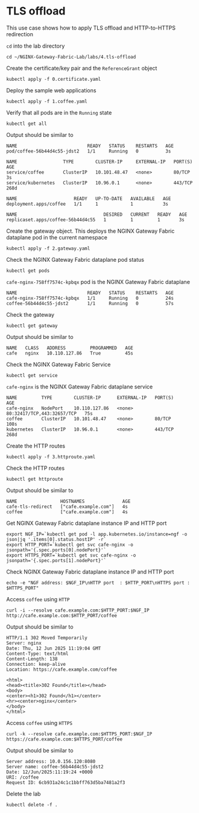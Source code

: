 # TLS offload

This use case shows how to apply TLS offload and HTTP-to-HTTPS redirection

`cd` into the lab directory
```code
cd ~/NGINX-Gateway-Fabric-Lab/labs/4.tls-offload
```

Create the certificate/key pair and the `ReferenceGrant` object
```code
kubectl apply -f 0.certificate.yaml
```

Deploy the sample web applications
```code
kubectl apply -f 1.coffee.yaml
```

Verify that all pods are in the `Running` state

```code
kubectl get all
```

Output should be similar to

```
NAME                          READY   STATUS    RESTARTS   AGE
pod/coffee-56b44d4c55-jdst2   1/1     Running   0          3s

NAME                 TYPE        CLUSTER-IP     EXTERNAL-IP   PORT(S)   AGE
service/coffee       ClusterIP   10.101.48.47   <none>        80/TCP    3s
service/kubernetes   ClusterIP   10.96.0.1      <none>        443/TCP   268d

NAME                     READY   UP-TO-DATE   AVAILABLE   AGE
deployment.apps/coffee   1/1     1            1           3s

NAME                                DESIRED   CURRENT   READY   AGE
replicaset.apps/coffee-56b44d4c55   1         1         1       3s
```

Create the gateway object. This deploys the NGINX Gateway Fabric dataplane pod in the current namespace
```code
kubectl apply -f 2.gateway.yaml
```

Check the NGINX Gateway Fabric dataplane pod status
```
kubectl get pods
```

`cafe-nginx-758ff7574c-kpbqx` pod is the NGINX Gateway Fabric dataplane
```
NAME                          READY   STATUS    RESTARTS   AGE
cafe-nginx-758ff7574c-kpbqx   1/1     Running   0          24s
coffee-56b44d4c55-jdst2       1/1     Running   0          57s
```

Check the gateway
```code
kubectl get gateway
```

Output should be similar to
```code
NAME   CLASS   ADDRESS         PROGRAMMED   AGE
cafe   nginx   10.110.127.86   True         45s
```

Check the NGINX Gateway Fabric Service
```code
kubectl get service
```

`cafe-nginx` is the NGINX Gateway Fabric dataplane service
```
NAME         TYPE        CLUSTER-IP      EXTERNAL-IP   PORT(S)                      AGE
cafe-nginx   NodePort    10.110.127.86   <none>        80:32417/TCP,443:32657/TCP   75s
coffee       ClusterIP   10.101.48.47    <none>        80/TCP                       108s
kubernetes   ClusterIP   10.96.0.1       <none>        443/TCP                      268d
```

Create the HTTP routes
```code
kubectl apply -f 3.httproute.yaml
```

Check the HTTP routes
```code
kubectl get httproute
```

Output should be similar to
```code
NAME                HOSTNAMES              AGE
cafe-tls-redirect   ["cafe.example.com"]   4s
coffee              ["cafe.example.com"]   4s
```

Get NGINX Gateway Fabric dataplane instance IP and HTTP port
```code
export NGF_IP=`kubectl get pod -l app.kubernetes.io/instance=ngf -o json|jq '.items[0].status.hostIP' -r`
export HTTP_PORT=`kubectl get svc cafe-nginx -o jsonpath='{.spec.ports[0].nodePort}'`
export HTTPS_PORT=`kubectl get svc cafe-nginx -o jsonpath='{.spec.ports[1].nodePort}'`
```

Check NGINX Gateway Fabric dataplane instance IP and HTTP port
```code
echo -e "NGF address: $NGF_IP\nHTTP port  : $HTTP_PORT\nHTTPS port : $HTTPS_PORT"
```

Access `coffee` using `HTTP`
```code
curl -i --resolve cafe.example.com:$HTTP_PORT:$NGF_IP http://cafe.example.com:$HTTP_PORT/coffee
```

Output should be similar to
```code
HTTP/1.1 302 Moved Temporarily
Server: nginx
Date: Thu, 12 Jun 2025 11:19:04 GMT
Content-Type: text/html
Content-Length: 138
Connection: keep-alive
Location: https://cafe.example.com/coffee

<html>
<head><title>302 Found</title></head>
<body>
<center><h1>302 Found</h1></center>
<hr><center>nginx</center>
</body>
</html>
```

Access `coffee` using `HTTPS`
```code
curl -k --resolve cafe.example.com:$HTTPS_PORT:$NGF_IP https://cafe.example.com:$HTTPS_PORT/coffee
```

Output should be similar to
```code
Server address: 10.0.156.120:8080
Server name: coffee-56b44d4c55-jdst2
Date: 12/Jun/2025:11:19:24 +0000
URI: /coffee
Request ID: 6cb931a24c1c1bbff763d5ba7481a2f3
```

Delete the lab

```code
kubectl delete -f .
```
